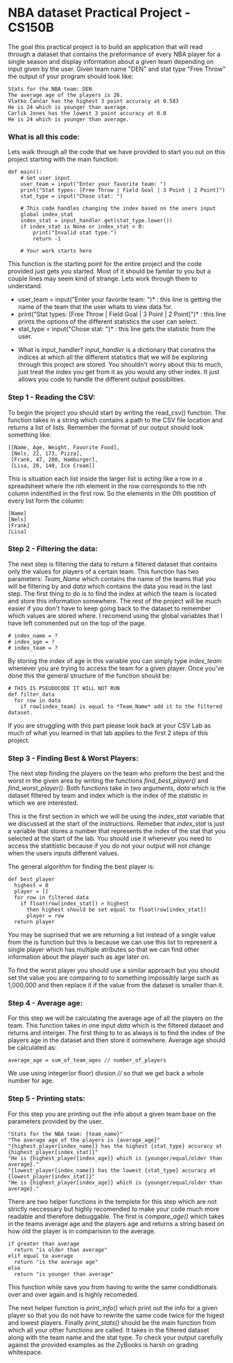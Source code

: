 # NBA dataset Practical Project - CS150B
The goal this practical project is to build an application that will read through a dataset that contains the preformance of every NBA player for a single season and display information about a given team depending on input given by the user. Given team name "DEN" and stat type "Free Throw" the output of your program should look like:

```
Stats for the NBA team: DEN
The average age of the players is 26.
Vlatko Čančar has the highest 3 point accuracy at 0.583
He is 24 which is younger than average.
Carlik Jones has the lowest 3 point accuracy at 0.0
He is 24 which is younger than average.
```
### What is all this code:
Lets walk through all the code that we have provided to start you out on this project starting with the main function:
```
def main():
    # Get user input
    user_team = input("Enter your favorite team: ")
    print("Stat types: [Free Throw | Field Goal | 3 Point | 2 Point]")
    stat_type = input("Chose stat: ")
    
    # This code handles changing the index based on the users input
    global index_stat
    index_stat = input_handler.get(stat_type.lower())
    if index_stat is None or index_stat < 0:
        print("Invalid stat type.")
        return -1
    
    # Your work starts here
```
This function is the starting point for the entire project and the code provided just gets you started. Most of it should be familar to you but a couple lines may seem kind of strange. Lets work through them to understand.
* user_team = input("Enter your favorite team: ")* : this line is getting the name of the team that the user whats to view data for.
* print("Stat types: [Free Throw | Field Goal | 3 Point | 2 Point]")* : this line prints the options of the different statistics the user can select.
* stat_type = input("Chose stat: ")* : this line gets the statistic from the user.

- What is input_handler?
  *input_handler* is a dictionary that conatins the indices at which all the different statistics that we will be exploring through this project are stored. You shouldn't worry about this to much, just treat the index you get from it as you would any other index. It just allows you code to handle the different output possiblities.

### Step 1 - Reading the CSV:
To begin the project you should start by writing the read_csv() function. The function takes in a string which contains a path to the CSV file location and returns a list of lists.
Remember the format of our output should look something like:

```
[[Name, Age, Weight, Favorite Food],
 [Nels, 22, 173, Pizza],
 [Frank, 47, 200, Hamburger],
 [Lisa, 20, 140, Ice Cream]]
```
This is situation each list inside the larger list is acting like a row in a spreadsheet where the nth element in the row corresponds to the nth column indentified in the first row. 
So the elements in the 0th postition of every list form the column:
```
[Name]
[Nels]
[Frank]
[Lisa]
```
### Step 2 - Filtering the data:
The next step is filtering the data to return a filtered dataset that contains only the values for players of a certain team.
This function has two parameters: *Team_Name* which contains the name of the teams that you will be filtering by and *data* which contains the data you read in the last step.
The first thing to do is to find the index at which the team is located and store this information somewhere. The rest of the project will be much easier if you don't have to keep going back to the dataset to remember which values are stored where. I recomend using the global variables that I have left commented out on the top of the page. 
```
# index_name = ?
# index_age = ?
# index_team = ?
```
By storing the index of age in this variable you can simply type *index_team* whenever you are trying to access the team for a given player.
Once you've done this the general structure of the function should be:
```
# THIS IS PSEUDOCODE IT WILL NOT RUN
def filter_data
  for row in data
    if row[index_team] is equal to *Team_Name* add it to the filtered dataset.
```
If you are struggling with this part please look back at your CSV Lab as much of what you learned in that lab applies to the first 2 steps of this project.

### Step 3 - Finding Best & Worst Players:
The next step finding the players on the team who preform the best and the worst in the given area by writing the functions *find_best_player()* and *find_worst_player()*. Both functions take in two arguments, *data* which is the dataset filtered by team and index which is the index of the statistic in which we are interested. 

This is the first section in which we will be using the *index_stat* variable that we discussed at the start of the instructions. Remeber that *index_stat* is just a variable that stores a number that represents the index of the stat that you selected at the start of the lab. You should use it whenever you need to access the statitistic because if you do not your output will not change when the users inputs different values.

The general algorithm for finding the best player is:
```
def best_player
  highest = 0
  player = []
  for row in filtered data
    if float(row[index_stat]) > highest 
      then highest should be set equal to float(row[index_stat])
      player = row
  return player
```
You may be suprised that we are returning a list instead of a single value from the is function but this is because we can use this list to represent a single player which has multiple atributes so that we can find other information about the player such as age later on.

To find the worst player you should use a similar approach but you should set the value you are comparing to to something impossibly large such as 1,000,000 and then replace it if the value from the dataset is smaller than it.

### Step 4 - Average age:
For this step we will be calculating the average age of all the players on the team. This function takes in one input *data* which is the filtered dataset and returns and interger. 
The first thing to to as always is to find the index of the players age in the dataset and then store it somewhere.
Average age should be calculated as: 
```
average_age = sum_of_team_ages // number_of_players
```
We use using integer(or floor) divsion *//* so that we get back a whole number for age.

### Step 5 - Printing stats:
  For this step you are printing out the info about a given team base on the parameters provided by the user.
  ```
"Stats for the NBA team: {team_name}"
"The average age of the players is {average_age}"
"{highest_player[index_name]} has the highest {stat_type} accuracy at {highest_player[index_stat]}"
"He is {highest_player[index_age]} which is {younger/equal/older than average}."
"{lowest_player[index_name]} has the lowest {stat_type} accuracy at {lowest_player[index_stat]}"
"He is {highest_player[index_age]} which is {younger/equal/older than average}."
```
There are two helper functions in the templete for this step which are not strictly neccessary but highly recomended to make your code much more readable and therefore debuggable. The first is *compare_age()* which takes in  the teams average age and the players age and returns a string based on how old the player is in comparision to the average. 
```
if greater than average
  return "is older than average"
elif equal to average
  return "is the average age"
else
  return "is younger than average"
```
This function while save you from having to write the same condidtionals over and over again and is highly recomeded. 

The next helper function is *print_info()* which print out the info for a given player so that you do not have to rewrite the same code twice for the higest and lowest players.
Finally *print_stats()* should be the main function from which all your other functions are called. It takes in the filtered dataset along with the team name and the stat type. To check your output carefully against the provided examples as the ZyBooks is harsh on grading whitespace.

